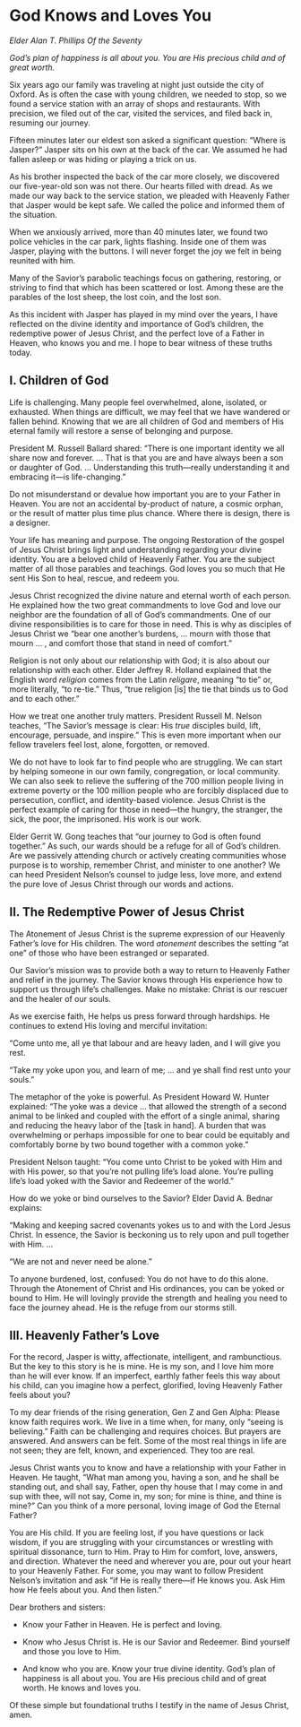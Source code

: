# God Knows and Loves You

*Elder Alan T. Phillips Of the Seventy*

*God’s plan of happiness is all about you. You are His precious child and of great worth.*

<div class="body-block">

Six years ago our family was traveling at night just outside the city of Oxford. As is often the case with young children, we needed to stop, so we found a service station with an array of shops and restaurants. With precision, we filed out of the car, visited the services, and filed back in, resuming our journey.

Fifteen minutes later our eldest son asked a significant question: “Where is Jasper?” Jasper sits on his own at the back of the car. We assumed he had fallen asleep or was hiding or playing a trick on us.

As his brother inspected the back of the car more closely, we discovered our five-year-old son was not there. Our hearts filled with dread. As we made our way back to the service station, we pleaded with Heavenly Father that Jasper would be kept safe. We called the police and informed them of the situation.

When we anxiously arrived, more than 40 minutes later, we found two police vehicles in the car park, lights flashing. Inside one of them was Jasper, playing with the buttons. I will never forget the joy we felt in being reunited with him.

Many of the Savior’s parabolic teachings focus on gathering, restoring, or striving to find that which has been scattered or lost. Among these are the parables of the lost sheep, the lost coin, and the lost son.

As this incident with Jasper has played in my mind over the years, I have reflected on the divine identity and importance of God’s children, the redemptive power of Jesus Christ, and the perfect love of a Father in Heaven, who knows you and me. I hope to bear witness of these truths today.

<div class="section">

<div>

## I. Children of God

</div>

Life is challenging. Many people feel overwhelmed, alone, isolated, or exhausted. When things are difficult, we may feel that we have wandered or fallen behind. Knowing that we are all children of God and members of His eternal family will restore a sense of belonging and purpose.

President M. Russell Ballard shared: “There is one important identity we all share now and forever. … That is that you are and have always been a son or daughter of God. … Understanding this truth—really understanding it and embracing it—is life-changing.”

Do not misunderstand or devalue how important you are to your Father in Heaven. You are not an accidental by-product of nature, a cosmic orphan, or the result of matter plus time plus chance. Where there is design, there is a designer.

Your life has meaning and purpose. The ongoing Restoration of the gospel of Jesus Christ brings light and understanding regarding your divine identity. You are a beloved child of Heavenly Father. You are the subject matter of all those parables and teachings. God loves you so much that He sent His Son to heal, rescue, and redeem you.

Jesus Christ recognized the divine nature and eternal worth of each person. He explained how the two great commandments to love God and love our neighbor are the foundation of all of God’s commandments. One of our divine responsibilities is to care for those in need. This is why as disciples of Jesus Christ we “bear one another’s burdens, … mourn with those that mourn … , and comfort those that stand in need of comfort.”

Religion is not only about our relationship with God; it is also about our relationship with each other. Elder Jeffrey R. Holland explained that the English word *religion* comes from the Latin *religare*, meaning “to tie” or, more literally, “to re-tie.” Thus, “true religion \[is\] the tie that binds us to God and to each other.”

How we treat one another truly matters. President Russell M. Nelson teaches, “The Savior’s message is clear: His *true* disciples build, lift, encourage, persuade, and inspire.” This is even more important when our fellow travelers feel lost, alone, forgotten, or removed.

We do not have to look far to find people who are struggling. We can start by helping someone in our own family, congregation, or local community. We can also seek to relieve the suffering of the 700 million people living in extreme poverty or the 100 million people who are forcibly displaced due to persecution, conflict, and identity-based violence. Jesus Christ is the perfect example of caring for those in need—the hungry, the stranger, the sick, the poor, the imprisoned. His work is our work.

Elder Gerrit W. Gong teaches that “our journey to God is often found together.” As such, our wards should be a refuge for all of God’s children. Are we passively attending church or actively creating communities whose purpose is to worship, remember Christ, and minister to one another? We can heed President Nelson’s counsel to judge less, love more, and extend the pure love of Jesus Christ through our words and actions.

</div>

<div class="section">

<div>

## II. The Redemptive Power of Jesus Christ

</div>

The Atonement of Jesus Christ is the supreme expression of our Heavenly Father’s love for His children. The word *atonement* describes the setting “at one” of those who have been estranged or separated.

Our Savior’s mission was to provide both a way to return to Heavenly Father and relief in the journey. The Savior knows through His experience how to support us through life’s challenges. Make no mistake: Christ is our rescuer and the healer of our souls.

As we exercise faith, He helps us press forward through hardships. He continues to extend His loving and merciful invitation:

“Come unto me, all ye that labour and are heavy laden, and I will give you rest.

“Take my yoke upon you, and learn of me; … and ye shall find rest unto your souls.”

The metaphor of the yoke is powerful. As President Howard W. Hunter explained: “The yoke was a device … that allowed the strength of a second animal to be linked and coupled with the effort of a single animal, sharing and reducing the heavy labor of the \[task in hand\]. A burden that was overwhelming or perhaps impossible for one to bear could be equitably and comfortably borne by two bound together with a common yoke.”

President Nelson taught: “You come unto Christ to be yoked with Him and with His power, so that you’re not pulling life’s load alone. You’re pulling life’s load yoked with the Savior and Redeemer of the world.”

How do we yoke or bind ourselves to the Savior? Elder David A. Bednar explains:

“Making and keeping sacred covenants yokes us to and with the Lord Jesus Christ. In essence, the Savior is beckoning us to rely upon and pull together with Him. …

“We are not and never need be alone.”

To anyone burdened, lost, confused: You do not have to do this alone. Through the Atonement of Christ and His ordinances, you can be yoked or bound to Him. He will lovingly provide the strength and healing you need to face the journey ahead. He is the refuge from our storms still.

</div>

<div class="section">

<div>

## III. Heavenly Father’s Love

</div>

For the record, Jasper is witty, affectionate, intelligent, and rambunctious. But the key to this story is he is mine. He is my son, and I love him more than he will ever know. If an imperfect, earthly father feels this way about his child, can you imagine how a perfect, glorified, loving Heavenly Father feels about you?

To my dear friends of the rising generation, Gen Z and Gen Alpha: Please know faith requires work. We live in a time when, for many, only “seeing is believing.” Faith can be challenging and requires choices. But prayers are answered. And answers can be felt. Some of the most real things in life are not seen; they are felt, known, and experienced. They too are real.

Jesus Christ wants you to know and have a relationship with your Father in Heaven. He taught, “What man among you, having a son, and he shall be standing out, and shall say, Father, open thy house that I may come in and sup with thee, will not say, Come in, my son; for mine is thine, and thine is mine?” Can you think of a more personal, loving image of God the Eternal Father?

You are His child. If you are feeling lost, if you have questions or lack wisdom, if you are struggling with your circumstances or wrestling with spiritual dissonance, turn to Him. Pray to Him for comfort, love, answers, and direction. Whatever the need and wherever you are, pour out your heart to your Heavenly Father. For some, you may want to follow President Nelson’s invitation and ask “if He is really there—if He knows you. Ask Him how He feels about you. And then listen.”

Dear brothers and sisters:

- Know your Father in Heaven. He is perfect and loving.

- Know who Jesus Christ is. He is our Savior and Redeemer. Bind yourself and those you love to Him.

- And know who you are. Know your true divine identity. God’s plan of happiness is all about you. You are His precious child and of great worth. He knows and loves you.

Of these simple but foundational truths I testify in the name of Jesus Christ, amen.

</div>

</div>
